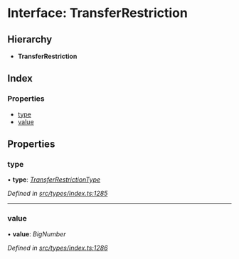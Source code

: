 # Interface: TransferRestriction

## Hierarchy

* **TransferRestriction**

## Index

### Properties

* [type](transferrestriction.md#type)
* [value](transferrestriction.md#value)

## Properties

###  type

• **type**: *[TransferRestrictionType](../enums/transferrestrictiontype.md)*

*Defined in [src/types/index.ts:1285](https://github.com/PolymathNetwork/polymesh-sdk/blob/31a16a34/src/types/index.ts#L1285)*

___

###  value

• **value**: *BigNumber*

*Defined in [src/types/index.ts:1286](https://github.com/PolymathNetwork/polymesh-sdk/blob/31a16a34/src/types/index.ts#L1286)*
